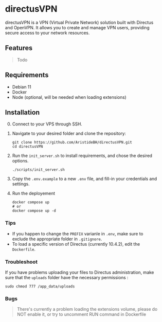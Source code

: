 # directusVPN

directusVPN is a VPN (Virtual Private Network) solution built with Directus and OpenVPN. It allows you to create and manage VPN users, providing secure access to your network resources.

## Features
> Todo

## Requirements

- Debian 11
- Docker
- Node (optional, will be needed when loading extensions)

## Installation

0. Connect to your VPS through SSH. 

1. Navigate to your desired folder and clone the repository:
   ```shell
   git clone https://github.com/AristideBH/directusVPN.git
   cd directusVPN
    ```

2. Run the `init_server.sh` to install requirements, and chose the desired options.
    ```shell
    ./scripts/init_server.sh
    ```

3. Copy the `.env.example` to a new `.env` file, and fill-in your credentials and settings.

4. Run the deployement
    ```shell
    docker compose up
    # or 
    docker compose up -d
    ```

### Tips
- If you happen to change the `PREFIX` varianle in `.env`, make sure to exclude the appropriate folder in `.gitignore`.
- To load a specific version of Directus (currently 10.4.2), edit the `Dockerfile`.


### Troubleshoot

If you have problems uploading your files to Directus administration, make sure that the `uploads` folder have the necessary permissions : 
```shell
sudo chmod 777 /app_data/uploads
```

### Bugs
> There's currently a problem loading the extensions volume, please do NOT enable it, or try to uncomment RUN command in Dockerfile
